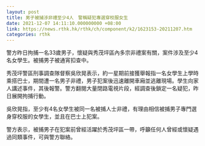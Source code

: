 ```yaml
---
layout: post
title: 男子被捕涉非禮至少4人　警稱疑犯專選穿校服女生
date: 2021-12-07 14:11:10.000000000 +08:00
link: https://news.rthk.hk/rthk/ch/component/k2/1623153-20211207.htm
categories: rthk
---
```


警方昨日拘捕一名33歲男子，懷疑與秀茂坪區內多宗非禮案有關，案件涉及至少4名女學生。被捕男子被通宵扣查中。

秀茂坪警區刑事調查隊督察吳欣晃表示，約一星期前接獲舉報指一名女學生上學時乘搭巴士，期間遭一名男子非禮，男子犯案後迅速離開車廂並逃離現場。學生向家人講述事件，其後報警。警方翻閱大量閉路電視片段，經調查後鎖定一名疑犯，昨日展開拘捕行動。

吳欣晃指，至少有4名女學生被同一名被捕人士非禮，有理由相信被捕男子專門選身穿校服的女學生，並且在巴士上犯案。

警方表示，被捕男子在犯案前曾經活躍於秀茂坪區一帶，呼籲任何人曾經或懷疑遇過同類事件，可與警方聯絡。
